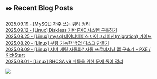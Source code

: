 
## ✒️ Recent Blog Posts
[2025.09.19 - [MySQL] 자주 쓰는 쿼리 정리](https://jaehyojjang.dev/language/mysql-query/query/) <br/>
[2025.09.12 - [Linux] Diskless 기반 PXE 시스템 구축하기](https://jaehyojjang.dev/리눅스서버/리눅스/pxe-diskless/) <br/>
[2025.08.25 - [Linux] mysql 데이터베이스 마이그레이션(migration) 가이드](https://jaehyojjang.dev/리눅스서버/리눅스/mysql-migration/) <br/>
[2025.08.20 - [Linux] 부팅 가능한 백업 디스크 만들기](https://jaehyojjang.dev/리눅스서버/리눅스/부팅%20가능한%20백업%20디스크%20만들기/) <br/>
[2025.08.09 - [Linux] 서버 세팅 자동화? 자동 프로비저닝 랩 구축기 - PXE / KickStart](https://jaehyojjang.dev/리눅스서버/리눅스/pxe-kickstart/) <br/>
[2025.08.01 - [Linux] RHCSA v9 취득을 위한 문제 풀이 정리](https://jaehyojjang.dev/리눅스서버/rhcsa/rhcsa-example-01/) <br/>


<img src="https://img.shields.io/badge/최근%20배포일-2025/10/08_00:26-%23121212?style=flat">